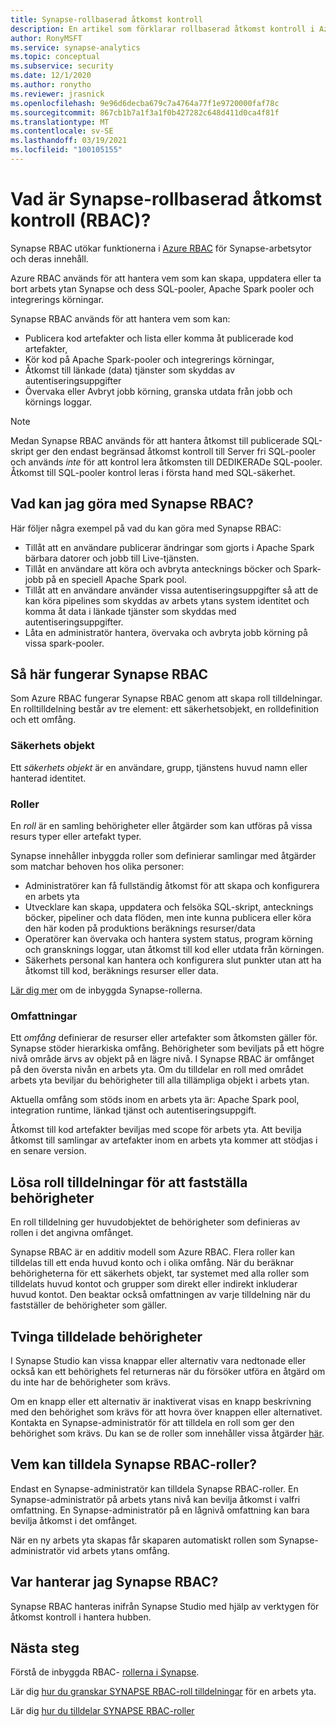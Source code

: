```yaml
---
title: Synapse-rollbaserad åtkomst kontroll
description: En artikel som förklarar rollbaserad åtkomst kontroll i Azure Synapse Analytics
author: RonyMSFT
ms.service: synapse-analytics
ms.topic: conceptual
ms.subservice: security
ms.date: 12/1/2020
ms.author: ronytho
ms.reviewer: jrasnick
ms.openlocfilehash: 9e96d6decba679c7a4764a77f1e9720000faf78c
ms.sourcegitcommit: 867cb1b7a1f3a1f0b427282c648d411d0ca4f81f
ms.translationtype: MT
ms.contentlocale: sv-SE
ms.lasthandoff: 03/19/2021
ms.locfileid: "100105155"
---
```

# <a name="what-is-synapse-role-based-access-control-rbac"></a>Vad är Synapse-rollbaserad åtkomst kontroll (RBAC)?

Synapse RBAC utökar funktionerna i [Azure RBAC](../../role-based-access-control/overview.md) för Synapse-arbetsytor och deras innehåll. 

Azure RBAC används för att hantera vem som kan skapa, uppdatera eller ta bort arbets ytan Synapse och dess SQL-pooler, Apache Spark pooler och integrerings körningar.

Synapse RBAC används för att hantera vem som kan:
- Publicera kod artefakter och lista eller komma åt publicerade kod artefakter, 
- Kör kod på Apache Spark-pooler och integrerings körningar,
- Åtkomst till länkade (data) tjänster som skyddas av autentiseringsuppgifter 
- Övervaka eller Avbryt jobb körning, granska utdata från jobb och körnings loggar.  

>[!Note]
>Medan Synapse RBAC används för att hantera åtkomst till publicerade SQL-skript ger den endast begränsad åtkomst kontroll till Server fri SQL-pooler och används _inte_ för att kontrol lera åtkomsten till DEDIKERADe SQL-pooler.  Åtkomst till SQL-pooler kontrol leras i första hand med SQL-säkerhet.

## <a name="what-can-i-do-with-synapse-rbac"></a>Vad kan jag göra med Synapse RBAC?

Här följer några exempel på vad du kan göra med Synapse RBAC:
  - Tillåt att en användare publicerar ändringar som gjorts i Apache Spark bärbara datorer och jobb till Live-tjänsten.
  - Tillåt en användare att köra och avbryta antecknings böcker och Spark-jobb på en speciell Apache Spark pool.
  - Tillåt att en användare använder vissa autentiseringsuppgifter så att de kan köra pipelines som skyddas av arbets ytans system identitet och komma åt data i länkade tjänster som skyddas med autentiseringsuppgifter. 
  - Låta en administratör hantera, övervaka och avbryta jobb körning på vissa spark-pooler.    

## <a name="how-synapse-rbac-works"></a>Så här fungerar Synapse RBAC
Som Azure RBAC fungerar Synapse RBAC genom att skapa roll tilldelningar. En rolltilldelning består av tre element: ett säkerhetsobjekt, en rolldefinition och ett omfång.  

### <a name="security-principals"></a>Säkerhets objekt

Ett _säkerhets objekt_ är en användare, grupp, tjänstens huvud namn eller hanterad identitet.

### <a name="roles"></a>Roller
 
En _roll_ är en samling behörigheter eller åtgärder som kan utföras på vissa resurs typer eller artefakt typer.

Synapse innehåller inbyggda roller som definierar samlingar med åtgärder som matchar behoven hos olika personer:
- Administratörer kan få fullständig åtkomst för att skapa och konfigurera en arbets yta 
- Utvecklare kan skapa, uppdatera och felsöka SQL-skript, antecknings böcker, pipeliner och data flöden, men inte kunna publicera eller köra den här koden på produktions beräknings resurser/data
- Operatörer kan övervaka och hantera system status, program körning och gransknings loggar, utan åtkomst till kod eller utdata från körningen.
- Säkerhets personal kan hantera och konfigurera slut punkter utan att ha åtkomst till kod, beräknings resurser eller data.

[Lär dig mer](./synapse-workspace-synapse-rbac-roles.md) om de inbyggda Synapse-rollerna. 

### <a name="scopes"></a>Omfattningar

Ett _omfång_ definierar de resurser eller artefakter som åtkomsten gäller för.  Synapse stöder hierarkiska omfång.  Behörigheter som beviljats på ett högre nivå område ärvs av objekt på en lägre nivå.  I Synapse RBAC är omfånget på den översta nivån en arbets yta.  Om du tilldelar en roll med området arbets yta beviljar du behörigheter till alla tillämpliga objekt i arbets ytan.  

Aktuella omfång som stöds inom en arbets yta är: Apache Spark pool, integration runtime, länkad tjänst och autentiseringsuppgift. 

Åtkomst till kod artefakter beviljas med scope för arbets yta.  Att bevilja åtkomst till samlingar av artefakter inom en arbets yta kommer att stödjas i en senare version.

## <a name="resolving-role-assignments-to-determine-permissions"></a>Lösa roll tilldelningar för att fastställa behörigheter

En roll tilldelning ger huvudobjektet de behörigheter som definieras av rollen i det angivna omfånget.

Synapse RBAC är en additiv modell som Azure RBAC. Flera roller kan tilldelas till ett enda huvud konto och i olika omfång. När du beräknar behörigheterna för ett säkerhets objekt, tar systemet med alla roller som tilldelats huvud kontot och grupper som direkt eller indirekt inkluderar huvud kontot.  Den beaktar också omfattningen av varje tilldelning när du fastställer de behörigheter som gäller.  

## <a name="enforcing-assigned-permissions"></a>Tvinga tilldelade behörigheter

I Synapse Studio kan vissa knappar eller alternativ vara nedtonade eller också kan ett behörighets fel returneras när du försöker utföra en åtgärd om du inte har de behörigheter som krävs. 

Om en knapp eller ett alternativ är inaktiverat visas en knapp beskrivning med den behörighet som krävs för att hovra över knappen eller alternativet.  Kontakta en Synapse-administratör för att tilldela en roll som ger den behörighet som krävs. Du kan se de roller som innehåller vissa åtgärder [här](./synapse-workspace-synapse-rbac-roles.md).

## <a name="who-can-assign-synapse-rbac-roles"></a>Vem kan tilldela Synapse RBAC-roller?

Endast en Synapse-administratör kan tilldela Synapse RBAC-roller.  En Synapse-administratör på arbets ytans nivå kan bevilja åtkomst i valfri omfattning.  En Synapse-administratör på en lågnivå omfattning kan bara bevilja åtkomst i det omfånget. 

När en ny arbets yta skapas får skaparen automatiskt rollen som Synapse-administratör vid arbets ytans omfång.   

## <a name="where-do-i-manage-synapse-rbac"></a>Var hanterar jag Synapse RBAC?

Synapse RBAC hanteras inifrån Synapse Studio med hjälp av verktygen för åtkomst kontroll i hantera hubben. 

## <a name="next-steps"></a>Nästa steg

Förstå de inbyggda RBAC- [rollerna i Synapse](./synapse-workspace-synapse-rbac-roles.md).

Lär dig [hur du granskar SYNAPSE RBAC-roll tilldelningar](./how-to-review-synapse-rbac-role-assignments.md) för en arbets yta.

Lär dig [hur du tilldelar SYNAPSE RBAC-roller](./how-to-manage-synapse-rbac-role-assignments.md)